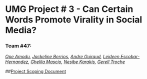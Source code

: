 # UMG Project # 3 - Can Certain Words Promote Virality in Social Media?

### Team #47:
*[Ope Amodu](https://github.com/OpeAmodu),
[Jackeline Berrios](),
[Andre Guiraud](),
[Leideen Escobar-Hernandez](),
[Ghelila Mascio](),
[Nesibe Karakis](),
[Gerell Troche](https://github.com/gerelltroche)*

##[Project Scoping Document](https://docs.google.com/document/d/17BJMGbLL1WThnnqxKSi3breOi5Ck4d2HtODyLVMuI-o/edit?usp=sharing)
